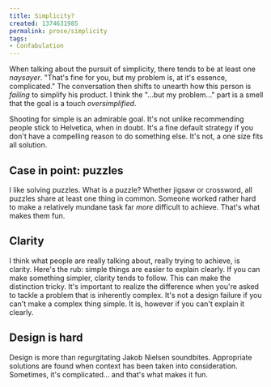 ```yaml
---
title: Simplicity?
created: 1374631985
permalink: prose/simplicity
tags:
- Confabulation
---
```

When talking about the pursuit of simplicity, there tends to be at least one *naysayer*. "That's fine for you, but my problem is, at it's essence, complicated." The conversation then shifts to unearth how this person is *failing* to simplify his product. I think the "...but my problem..." part is a smell that the goal is a touch *oversimplified*.

Shooting for simple is an admirable goal. It's not unlike recommending people stick to Helvetica, when in doubt. It's a fine default strategy if you don't have a compelling reason to do something else. It's not, a one size fits all solution.
## Case in point: puzzles
I like solving puzzles. What is a puzzle? Whether jigsaw or crossword, all puzzles share at least one thing in common. Someone worked rather hard to make a relatively mundane task far *more* difficult to achieve. That's what makes them fun.

## Clarity
I think what people are really talking about, really trying to achieve, is clarity. Here's the rub: simple things are easier to explain clearly. If you can make something simpler, clarity tends to follow. This can make the distinction tricky. It's important to realize the difference when you're asked to tackle a problem that is inherently complex. It's not a design failure if you can't make a complex thing simple. It is, however if you can't explain it clearly.

## Design is hard
Design is more than regurgitating Jakob Nielsen soundbites. Appropriate solutions are found when context has been taken into consideration. Sometimes, it's complicated... and that's what makes it fun.
